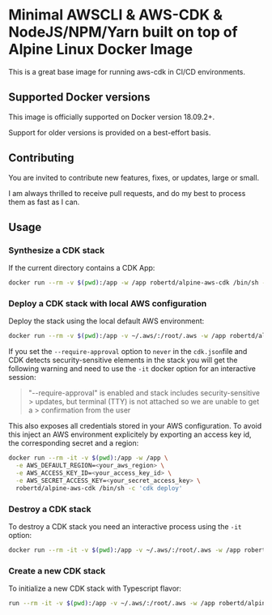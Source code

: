 # Minimal AWSCLI & AWS-CDK & NodeJS/NPM/Yarn built on top of Alpine Linux Docker Image

This is a great base image for running aws-cdk in CI/CD environments.

## Supported Docker versions

This image is officially supported on Docker version 18.09.2+.

Support for older versions is provided on a best-effort basis.

## Contributing

You are invited to contribute new features, fixes, or updates, large or small.

I am always thrilled to receive pull requests, and do my best to process them as fast as I can.

## Usage

### Synthesize a CDK stack

If the current directory contains a CDK App:

```sh
docker run --rm -v $(pwd):/app -w /app robertd/alpine-aws-cdk /bin/sh -c 'cdk synth'
```

### Deploy a CDK stack with local AWS configuration

Deploy the stack using the local default AWS environment:

```sh
docker run --rm -v $(pwd):/app -v ~/.aws/:/root/.aws -w /app robertd/alpine-aws-cdk /bin/sh -c 'cdk deploy'
```

If you set the `--require-approval` option to `never` in the `cdk.json`file  and
CDK detects security-sensitive elements in the stack you will get the following warning and need to use the `-it` docker option for an interactive session:

> "--require-approval" is enabled and stack includes security-sensitive > updates, but terminal (TTY) is not attached so we are unable to get a > confirmation from the user

This also exposes all credentials stored in your AWS configuration.
To avoid this inject an AWS environment explicitely by exporting an access key id, the corresponding secret and a region:

```sh
docker run --rm -it -v $(pwd):/app -w /app \
  -e AWS_DEFAULT_REGION=<your_aws_region> \
  -e AWS_ACCESS_KEY_ID=<your_access_key_id> \
  -e AWS_SECRET_ACCESS_KEY=<your_secret_access_key> \
  robertd/alpine-aws-cdk /bin/sh -c 'cdk deploy'
```

### Destroy a CDK stack

To destroy a CDK stack you need an interactive process using the `-it` option:

```sh
docker run --rm -it -v $(pwd):/app -v ~/.aws/:/root/.aws -w /app robertd/alpine-aws-cdk /bin/sh -c 'cdk destroy'
```

### Create a new CDK stack

To initialize a new CDK stack with Typescript flavor:

```sh
run --rm -it -v $(pwd):/app -v ~/.aws/:/root/.aws -w /app robertd/alpine-aws-cdk /bin/sh -c 'cdk init --language typescript sample-app'
```
